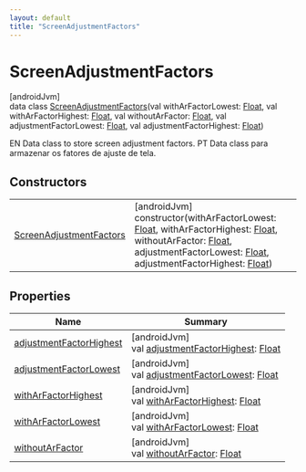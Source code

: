 ```yaml
---
layout: default
title: "ScreenAdjustmentFactors"
---
```


# ScreenAdjustmentFactors

[androidJvm]\
data class [ScreenAdjustmentFactors](index.md)(val withArFactorLowest: [Float](https://kotlinlang.org/api/core/kotlin-stdlib/kotlin/-float/index.html), val withArFactorHighest: [Float](https://kotlinlang.org/api/core/kotlin-stdlib/kotlin/-float/index.html), val withoutArFactor: [Float](https://kotlinlang.org/api/core/kotlin-stdlib/kotlin/-float/index.html), val adjustmentFactorLowest: [Float](https://kotlinlang.org/api/core/kotlin-stdlib/kotlin/-float/index.html), val adjustmentFactorHighest: [Float](https://kotlinlang.org/api/core/kotlin-stdlib/kotlin/-float/index.html))

EN Data class to store screen adjustment factors. PT Data class para armazenar os fatores de ajuste de tela.

## Constructors

| | |
|---|---|
| [ScreenAdjustmentFactors](-screen-adjustment-factors.md) | [androidJvm]<br>constructor(withArFactorLowest: [Float](https://kotlinlang.org/api/core/kotlin-stdlib/kotlin/-float/index.html), withArFactorHighest: [Float](https://kotlinlang.org/api/core/kotlin-stdlib/kotlin/-float/index.html), withoutArFactor: [Float](https://kotlinlang.org/api/core/kotlin-stdlib/kotlin/-float/index.html), adjustmentFactorLowest: [Float](https://kotlinlang.org/api/core/kotlin-stdlib/kotlin/-float/index.html), adjustmentFactorHighest: [Float](https://kotlinlang.org/api/core/kotlin-stdlib/kotlin/-float/index.html)) |

## Properties

| Name | Summary |
|---|---|
| [adjustmentFactorHighest](adjustment-factor-highest.md) | [androidJvm]<br>val [adjustmentFactorHighest](adjustment-factor-highest.md): [Float](https://kotlinlang.org/api/core/kotlin-stdlib/kotlin/-float/index.html) |
| [adjustmentFactorLowest](adjustment-factor-lowest.md) | [androidJvm]<br>val [adjustmentFactorLowest](adjustment-factor-lowest.md): [Float](https://kotlinlang.org/api/core/kotlin-stdlib/kotlin/-float/index.html) |
| [withArFactorHighest](with-ar-factor-highest.md) | [androidJvm]<br>val [withArFactorHighest](with-ar-factor-highest.md): [Float](https://kotlinlang.org/api/core/kotlin-stdlib/kotlin/-float/index.html) |
| [withArFactorLowest](with-ar-factor-lowest.md) | [androidJvm]<br>val [withArFactorLowest](with-ar-factor-lowest.md): [Float](https://kotlinlang.org/api/core/kotlin-stdlib/kotlin/-float/index.html) |
| [withoutArFactor](without-ar-factor.md) | [androidJvm]<br>val [withoutArFactor](without-ar-factor.md): [Float](https://kotlinlang.org/api/core/kotlin-stdlib/kotlin/-float/index.html) |